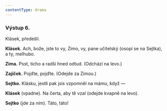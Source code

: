 ```yaml
---
contentType: drama
---
```


### Výstup 6.

Klásek, předešlí.

**Klásek.** Ach, bože, jste to vy, Zimo, vy, pane učitelský (osopí se na Sejtka), a ty, melhubo.

**Zima.** Psst, ticho a radši hned odtud. (Odchází na levo.)

**Zajíček.** Pojďte, pojďte. (Odejde za Zimou.)

**Sejtko.** Klásku, jestli pak jsis vzpomněl na mámu, když —

**Klásek** (vpadne). Na čerta, aby tě vzal (odejde kvapně na levo).

**Sejtko** (jde za ním). Táto, táto!
